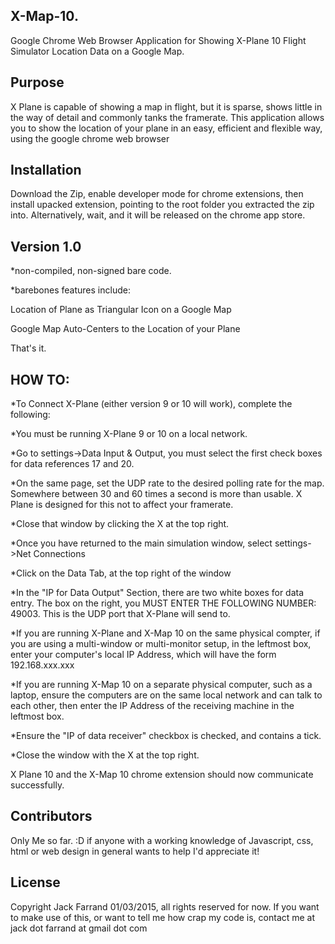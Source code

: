 ## X-Map-10.

Google Chrome Web Browser Application for Showing X-Plane 10 Flight Simulator Location Data on a Google Map.

## Purpose

X Plane is capable of showing a map in flight, but it is sparse, shows little in the way of detail and commonly tanks the framerate.  This application allows you to show the location of your plane in an easy, efficient and flexible way, using the google chrome web browser

## Installation

Download the Zip, enable developer mode for chrome extensions, then install upacked extension, pointing to the root folder you extracted the zip into.  Alternatively, wait, and it will be released on the chrome app store.

## Version 1.0

*non-compiled, non-signed bare code.

*barebones features include:

  Location of Plane as Triangular Icon on a Google Map
  
  Google Map Auto-Centers to the Location of your Plane
  
  That's it.

## HOW TO:
*To Connect X-Plane (either version 9 or 10 will work), complete the following:

  *You must be running X-Plane 9 or 10 on a local network.
  
  *Go to settings->Data Input & Output, you must select the first check boxes for data references 17 and 20.
  
  *On the same page, set the UDP rate to the desired polling rate for the map.  Somewhere between 30 and 60 times a second is more than usable.  X Plane is designed for this not to affect your framerate.
  
  *Close that window by clicking the X at the top right.
  
  *Once you have returned to the main simulation window, select settings->Net Connections
  
  *Click on the Data Tab, at the top right of the window
  
  *In the "IP for Data Output" Section, there are two white boxes for data entry.  The box on the right, you MUST ENTER THE FOLLOWING NUMBER: 49003.  This is the UDP port that X-Plane will send to.
  
  *If you are running X-Plane and X-Map 10 on the same physical compter, if you are using a multi-window or multi-monitor setup, in the leftmost box, enter your computer's local IP Address, which will have the form 192.168.xxx.xxx
  
  *If you are running X-Map 10 on a separate physical computer, such as a laptop, ensure the computers are on the same local network and can talk to each other, then enter the IP Address of the receiving machine in the leftmost box.
  
  *Ensure the "IP of data receiver" checkbox is checked, and contains a tick.
  
  *Close the window with the X at the top right.
 
 X Plane 10 and the X-Map 10 chrome extension should now communicate successfully.
  
## Contributors

Only Me so far. :D  if anyone with a working knowledge of Javascript, css, html or web design in general wants to help I'd appreciate it!

## License

Copyright Jack Farrand 01/03/2015, all rights reserved for now.  If you want to make use of this, or want to tell me how crap my code is, contact me at jack dot farrand at gmail dot com
